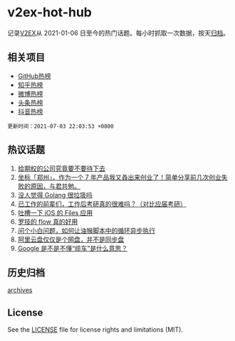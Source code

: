 # v2ex-hot-hub

 记录[V2EX](https://www.v2ex.com/)从 2021-01-06 日至今的热门话题。每小时抓取一次数据，按天[归档](archives)。
 
 ## 相关项目

- [GitHub热榜](https://github.com/lonnyzhang423/github-hot-hub)
- [知乎热榜](https://github.com/lonnyzhang423/zhihu-hot-hub)
- [微博热榜](https://github.com/lonnyzhang423/weibo-hot-hub)
- [头条热榜](https://github.com/lonnyzhang423/toutiao-hot-hub)
- [抖音热榜](https://github.com/lonnyzhang423/douyin-hot-hub)


 `更新时间：2021-07-03 22:03:53 +0800`

## 热议话题

1. [给期权的公司究竟要不要待下去](https://www.v2ex.com/t/787259)
1. [坐标「郑州」，作为一个 7 年产品我又叒出来创业了！简单分享前几次创业失败的原因，与君共勉。](https://www.v2ex.com/t/787263)
1. [没人觉得 Golang 很垃圾吗](https://www.v2ex.com/t/787343)
1. [已工作的前辈们，工作后考研真的很难吗？（对比应届考研）](https://www.v2ex.com/t/787236)
1. [吐槽一下 iOS 的 Files 应用](https://www.v2ex.com/t/787243)
1. [罗技的 flow 真的好用](https://www.v2ex.com/t/787272)
1. [问个小白问题，如何让油猴脚本中的循环异步执行](https://www.v2ex.com/t/787256)
1. [阿里云盘仅仅是个网盘，并不是同步盘](https://www.v2ex.com/t/787258)
1. [Google 是不是不懂“缆车”是什么意思？](https://www.v2ex.com/t/787270)

## 历史归档

[archives](archives)

## License

See the [LICENSE](LICENSE) file for license rights and limitations (MIT).
